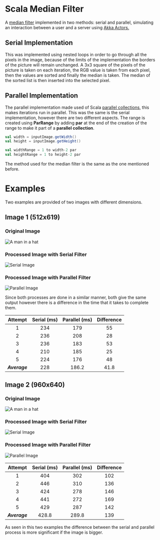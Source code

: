 # Scala Median Filter

A [median filter](https://www.cs.auckland.ac.nz/courses/compsci373s1c/PatricesLectures/Image%20Filtering.pdf) implemented in two methods: serial and parallel, simulating an interaction between a user and a server using [Akka Actors.](https://doc.akka.io/docs/akka/current/typed/actors.html)

## Serial Implementation

This was implemented using nested loops in order to go through all the pixels in the image, because of the limits of the implementation the borders of the picture will remain unchanged. A 3x3 square of the pixels of the picture is taken on each iteration, the RGB value is taken from each pixel, then the values are sorted and finally the median is taken. The median of the sorted list is then inserted into the selected pixel.

## Parallel Implementation

The parallel implementation made used of Scala [parallel collections](https://docs.scala-lang.org/overviews/parallel-collections/overview.html), this makes iterations run in parallel. This was the same is the serial implementation, however there are two different aspects. The range is created using **ParRange** by adding **par** at the end of the creation of the range to make it part of a **parallel collection**. 
```Scala
val width = inputImage.getWidth()
val height = inputImage.getHeight() 

val widthRange = 1 to width-2 par
val heightRange = 1 to height-2 par
``` 

The method used for the median filter is the same as the one mentioned before.

# Examples
Two examples are provided of two images with different dimensions. 

## Image 1 (512x619)

### Original Image 

![A man in a hat](Images/men.png)

### Processed Image with Serial Filter
![Serial Image](Output/serialImage.jpg)


### Processed Image with Parallel Filter

![Parallel Image](Output/parallelImage.jpg)

Since both processes are done in a similar manner, both give the same output however there is a difference in the time that it takes to complete them.

|    Attempt    | Serial (ms) | Parallel (ms) | Difference |
|:-------------:|:-----------:|:-------------:|:----------:|
|       1       |     234     |      179      |     55     |
|       2       |     236     |      208      |     28     |
|       3       |     236     |      183      |     53     |
|       4       |     210     |      185      |     25     |
|       5       |     224     |      176      |     48     |
| ***Average*** |     228     |     186.2     |    41.8    |

## Image 2 (960x640)

### Original Image

![A man in a hat](Images/flowers.jpeg)

### Processed Image with Serial Filter
![Serial Image](Output/flowersSerialImage.jpg)


### Processed Image with Parallel Filter

![Parallel Image](Output/flowersParallelImage.jpg)

|    Attempt    | Serial (ms) | Parallel (ms) | Difference |
|:-------------:|:-----------:|:-------------:|:----------:|
|       1       |     404     |      302      |    102     |
|       2       |     446     |      310      |    136     |
|       3       |     424     |      278      |    146     |
|       4       |     441     |      272      |    169     |
|       5       |     429     |      287      |    142     |
| ***Average*** |    428.8    |     289.8     |    139     |

As seen in this two examples the difference between the serial and parallel process is more significant if the image is bigger.
